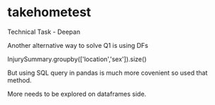 # takehometest
Technical Task - Deepan


Another alternative way to solve Q1 is using DFs

InjurySummary.groupby(['location','sex']).size()

But using SQL query in pandas is much more covenient so used that method.

More needs to be explored on dataframes side.
